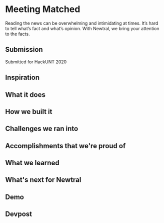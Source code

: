 # Meeting Matched
Reading the news can be overwhelming and intimidating at times. It’s hard to tell what’s fact and what’s opinion. With Newtral, we bring your attention to the facts.

## Submission
Submitted for HackUNT 2020

## Inspiration


## What it does


## How we built it


## Challenges we ran into


## Accomplishments that we're proud of


## What we learned


## What's next for Newtral


## Demo


## Devpost
